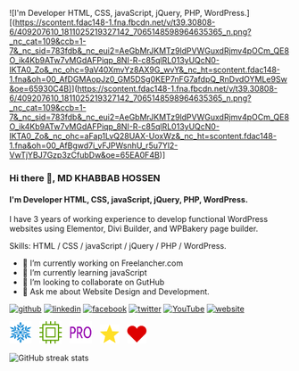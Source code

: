 ![I'm Developer HTML, CSS, javaScript, jQuery, PHP, WordPress.][([https://scontent.fdac148-1.fna.fbcdn.net/v/t39.30808-6/409207610_1811025219327142_7065148598964635365_n.png?_nc_cat=109&ccb=1-7&_nc_sid=783fdb&_nc_eui2=AeGbMrJKMTz9ldPVWGuxdRjmv4pOCm_QE8O_ik4Kb9ATw7vMGdAFPiqp_8NI-R-c85qlRL013yUQcN0-lKTA0_Zo&_nc_ohc=9aV40XmvYz8AX9G_wvY&_nc_ht=scontent.fdac148-1.fna&oh=00_AfDGMAopJz0_GM5DSg0KEP7nFG7afdpQ_RnDvdOYMLe9Sw&oe=65930C4B)](https://www.facebook.com/photo/?fbid=1811025229327141&set=a.113146965781651)](https://scontent.fdac148-1.fna.fbcdn.net/v/t39.30808-6/409207610_1811025219327142_7065148598964635365_n.png?_nc_cat=109&ccb=1-7&_nc_sid=783fdb&_nc_eui2=AeGbMrJKMTz9ldPVWGuxdRjmv4pOCm_QE8O_ik4Kb9ATw7vMGdAFPiqp_8NI-R-c85qlRL013yUQcN0-lKTA0_Zo&_nc_ohc=aFap1LvQ28UAX-UoxWz&_nc_ht=scontent.fdac148-1.fna&oh=00_AfBgwd7i_vFJPWsnhU_r5u7Yl2-VwTjYBJ7Gzp3zCfubDw&oe=65EA0F4B)]
### Hi there 👋, MD KHABBAB HOSSEN
#### I'm Developer HTML, CSS, javaScript, jQuery, PHP, WordPress.


I have 3 years of working experience to develop functional WordPress websites using Elementor, Divi Builder, and WPBakery page builder.

Skills: HTML /  CSS / javaScript / jQuery / PHP / WordPress.

- 🔭 I’m currently working on Freelancher.com 
- 🌱 I’m currently learning javaScript 
- 👯 I’m looking to collaborate on GutHub 
- 💬 Ask me about Website Design and Development. 


[<img src='https://cdn.jsdelivr.net/npm/simple-icons@3.0.1/icons/github.svg' alt='github' height='40'>](https://github.com/https://github.com/khabbab50)  [<img src='https://cdn.jsdelivr.net/npm/simple-icons@3.0.1/icons/linkedin.svg' alt='linkedin' height='40'>](https://www.linkedin.com/in/https://github.com/khabbab50/)  [<img src='https://cdn.jsdelivr.net/npm/simple-icons@3.0.1/icons/facebook.svg' alt='facebook' height='40'>](https://www.facebook.com/https://www.facebook.com/khabbab51/)  [<img src='https://cdn.jsdelivr.net/npm/simple-icons@3.0.1/icons/twitter.svg' alt='twitter' height='40'>](https://twitter.com/https://github.com/khabbab50)  [<img src='https://cdn.jsdelivr.net/npm/simple-icons@3.0.1/icons/youtube.svg' alt='YouTube' height='40'>](https://www.youtube.com/channel/https://www.youtube.com/channel/UC8-9bZdePf0HS1Rk87Ng5hg)  [<img src='https://cdn.jsdelivr.net/npm/simple-icons@3.0.1/icons/icloud.svg' alt='website' height='40'>](https://github.com/khabbab50)  

<a href='https://archiveprogram.github.com/'><img src='https://raw.githubusercontent.com/acervenky/animated-github-badges/master/assets/acbadge.gif' width='40' height='40'></a> <a href='https://docs.github.com/en/developers'><img src='https://raw.githubusercontent.com/acervenky/animated-github-badges/master/assets/devbadge.gif' width='40' height='40'></a> <a href='https://github.com/pricing'><img src='https://raw.githubusercontent.com/acervenky/animated-github-badges/master/assets/pro.gif' width='40' height='40'></a> <a href='https://stars.github.com/'><img src='https://raw.githubusercontent.com/acervenky/animated-github-badges/master/assets/starbadge.gif' width='35' height='35'></a> <a href='https://docs.github.com/en/github/supporting-the-open-source-community-with-github-sponsors'><img src='https://raw.githubusercontent.com/acervenky/animated-github-badges/master/assets/sponsorbadge.gif' width='35' height='35'></a> 

![GitHub streak stats](https://streak-stats.demolab.com/?user=https://github.com/khabbab50)  

